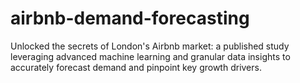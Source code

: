 # airbnb-demand-forecasting
Unlocked the secrets of London's Airbnb market: a published study leveraging advanced machine learning and granular data insights to accurately forecast demand and pinpoint key growth drivers.
